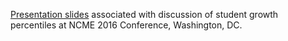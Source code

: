 [Presentation slides](https://view.literasee.io/dbetebenner/NCME_Presentation_2016/presentation/#/) associated with discussion of student 
growth percentiles at NCME 2016 Conference, Washington, DC.
